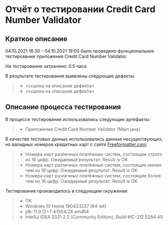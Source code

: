 # Отчёт о тестировании Credit Card Number Validator

## Краткое описание

04.10.2021 18:30 - 04.10.2021 19:00 было проведено функциональное тестирование приложения Credit Card Number Validator.

На тестирование затрачено: 0.5 часа

В результате тестирования выявлены следующие дефекты:
> * <ссылка на описание дефекта>
> * <ссылка на описание дефекта>

## Описание процесса тестирования

В процессе тестирования использовались следующие артефакты:
> * Приложение Credit Card Number Validator (Main.java)

В качестве тестовых данных использовались данные несуществующих, но валидных номеров кредитных карт с сайта [Freeformatter.com](https://www.freeformatter.com/credit-card-number-generator-validator.html):
> * Номера карт различных платёжных систем, состоящие строго из 16 цифр. Ожидаемый результат: Result is OK
> * Номера карт различных платёжных систем, состоящие менее чем из 16 цифр. Ожидаемый результат: Result is OK
> * Номера карт различных платёжных систем, состоящие более чем из 16 цифр. Ожидаемый результат: Result is OK

Тестирование производилось в следующем окружении:
> * ПК
> * Windows 10 Home 19043.1237 (64-bit)
> * jdk-11.0.12+7-b1504.28 amd64
> * IntelliJ IDEA 2021.2.2 (Community Edition), Build #IC-212.5284.40
